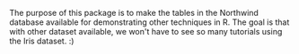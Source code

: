 The purpose of this package is to make the tables in the Northwind database available for demonstrating other techniques in R. 
The goal is that with other dataset available, we won't have to see so many tutorials using the Iris dataset. :)